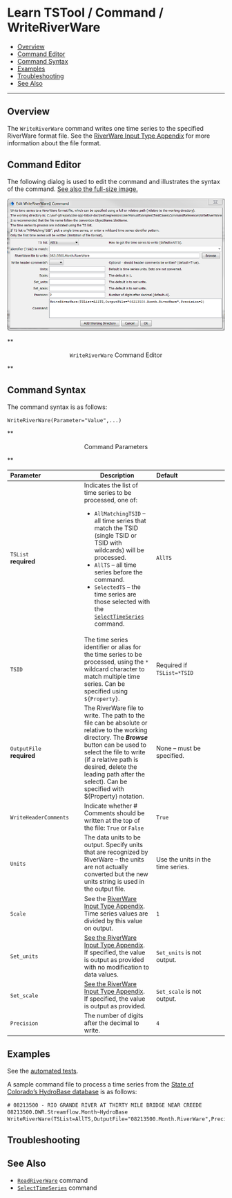 # Learn TSTool / Command / WriteRiverWare #

* [Overview](#overview)
* [Command Editor](#command-editor)
* [Command Syntax](#command-syntax)
* [Examples](#examples)
* [Troubleshooting](#troubleshooting)
* [See Also](#see-also)

-------------------------

## Overview ##

The `WriteRiverWare` command writes one time series to the specified RiverWare format file.
See the [RiverWare Input Type Appendix](../../datastore-ref/RiverWare/RiverWare)
for more information about the file format.

## Command Editor ##

The following dialog is used to edit the command and illustrates the syntax of the command.
<a href="../WriteRiverWare.png">See also the full-size image.</a>

![WriteRiverWare](WriteRiverWare.png)

**<p style="text-align: center;">
`WriteRiverWare` Command Editor
</p>**

## Command Syntax ##

The command syntax is as follows:

```text
WriteRiverWare(Parameter="Value",...)
```
**<p style="text-align: center;">
Command Parameters
</p>**

|**Parameter**&nbsp;&nbsp;&nbsp;&nbsp;&nbsp;&nbsp;&nbsp;&nbsp;&nbsp;&nbsp;&nbsp;&nbsp;&nbsp;&nbsp;&nbsp;&nbsp;&nbsp;&nbsp;&nbsp;&nbsp;&nbsp;&nbsp;&nbsp;|**Description**|**Default**&nbsp;&nbsp;&nbsp;&nbsp;&nbsp;&nbsp;&nbsp;&nbsp;&nbsp;&nbsp;&nbsp;&nbsp;&nbsp;&nbsp;&nbsp;&nbsp;&nbsp;&nbsp;&nbsp;&nbsp;&nbsp;&nbsp;&nbsp;&nbsp;&nbsp;&nbsp;&nbsp;|
|--------------|-----------------|-----------------|
|`TSList`<br>**required**|Indicates the list of time series to be processed, one of:<br><ul><li>`AllMatchingTSID` – all time series that match the TSID (single TSID or TSID with wildcards) will be processed.</li><li>`AllTS` – all time series before the command.</li><li>`SelectedTS` – the time series are those selected with the [`SelectTimeSeries`](../SelectTimeSeries/SelectTimeSeries) command.</li></ul> | `AllTS` |
|`TSID`|The time series identifier or alias for the time series to be processed, using the `*` wildcard character to match multiple time series.  Can be specified using `${Property}`.|Required if `TSList=*TSID`|
|`OutputFile`<br>**required**|The RiverWare file to write.  The path to the file can be absolute or relative to the working directory.  The ***Browse*** button can be used to select the file to write (if a relative path is desired, delete the leading path after the select). Can be specified with ${Property} notation.|None – must be specified.|
|`WriteHeaderComments`|Indicate whether # Comments should be written at the top of the file:  `True` or `False`|`True`|
|`Units`|The data units to be output.  Specify units that are recognized by RiverWare – the units are not actually converted but the new units string is used in the output file.|Use the units in the time series.|
|`Scale`|See the [RiverWare Input Type Appendix](../../datastore-ref/RiverWare/RiverWare).  Time series values are divided by this value on output.|`1`|
|`Set_units`|[See the RiverWare Input Type Appendix](../../datastore-ref/RiverWare/RiverWare).  If specified, the value is output as provided with no modification to data values.|`Set_units` is not output.|
|`Set_scale`|[See the RiverWare Input Type Appendix](../../datastore-ref/RiverWare/RiverWare).  If specified, the value is output as provided.|`Set_scale` is not output.|
|`Precision`|The number of digits after the decimal to write.|`4`|

## Examples ##

See the [automated tests](https://github.com/OpenWaterFoundation/cdss-app-tstool-test/tree/master/test/regression/commands/general/WriteRiverWare).

A sample command file to process a time series from the [State of Colorado’s HydroBase database](../../datastore-ref/CO-HydroBase/CO-HydroBase)
is as follows:

```text
# 08213500 - RIO GRANDE RIVER AT THIRTY MILE BRIDGE NEAR CREEDE
08213500.DWR.Streamflow.Month~HydroBase
WriteRiverWare(TSList=AllTS,OutputFile="08213500.Month.RiverWare",Precision=2)
```

## Troubleshooting ##

## See Also ##

* [`ReadRiverWare`](../ReadRiverWare/ReadRiverWare) command
* [`SelectTimeSeries`](../SelectTimeSeries/SelectTimeSeries) command

